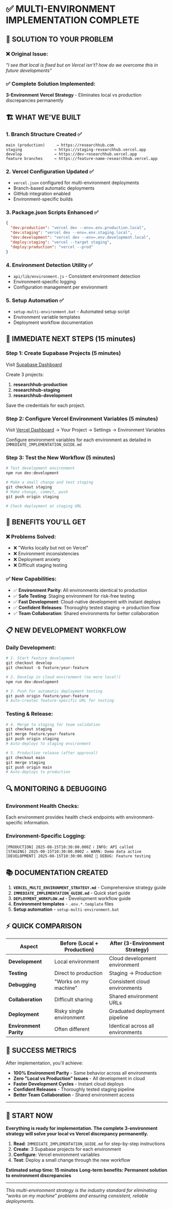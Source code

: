 # ✅ MULTI-ENVIRONMENT IMPLEMENTATION COMPLETE

## 🎯 **SOLUTION TO YOUR PROBLEM**

### ❌ **Original Issue**: 
*"I see that local is fixed but on Vercel isn't? how do we overcome this in future developments"*

### ✅ **Complete Solution Implemented**:
**3-Environment Vercel Strategy** - Eliminates local vs production discrepancies permanently

## 🏗️ **WHAT WE'VE BUILT**

### 1. **Branch Structure Created** ✅
```
main (production)     → https://researchhub.com
staging              → https://staging-researchhub.vercel.app  
develop              → https://dev-researchhub.vercel.app
feature branches     → https://feature-name-researchhub.vercel.app
```

### 2. **Vercel Configuration Updated** ✅
- `vercel.json` configured for multi-environment deployments
- Branch-based automatic deployments
- GitHub integration enabled
- Environment-specific builds

### 3. **Package.json Scripts Enhanced** ✅
```json
{
  "dev:production": "vercel dev --env=.env.production.local",
  "dev:staging": "vercel dev --env=.env.staging.local", 
  "dev:development": "vercel dev --env=.env.development.local",
  "deploy:staging": "vercel --target staging",
  "deploy:production": "vercel --prod"
}
```

### 4. **Environment Detection Utility** ✅
- `api/lib/environment.js` - Consistent environment detection
- Environment-specific logging
- Configuration management per environment

### 5. **Setup Automation** ✅
- `setup-multi-environment.bat` - Automated setup script
- Environment variable templates
- Deployment workflow documentation

## 🚀 **IMMEDIATE NEXT STEPS** (15 minutes)

### Step 1: Create Supabase Projects (5 minutes)
Visit [Supabase Dashboard](https://supabase.com/dashboard/projects)

Create 3 projects:
1. **researchhub-production**
2. **researchhub-staging** 
3. **researchhub-development**

Save the credentials for each project.

### Step 2: Configure Vercel Environment Variables (5 minutes)
Visit [Vercel Dashboard](https://vercel.com/dashboard) → Your Project → Settings → Environment Variables

Configure environment variables for each environment as detailed in `IMMEDIATE_IMPLEMENTATION_GUIDE.md`

### Step 3: Test the New Workflow (5 minutes)
```powershell
# Test development environment
npm run dev:development

# Make a small change and test staging
git checkout staging
# Make change, commit, push
git push origin staging

# Check deployment at staging URL
```

## 🎯 **BENEFITS YOU'LL GET**

### ❌ **Problems Solved**:
- ❌ "Works locally but not on Vercel"
- ❌ Environment inconsistencies  
- ❌ Deployment anxiety
- ❌ Difficult staging testing

### ✅ **New Capabilities**:
- ✅ **Environment Parity**: All environments identical to production
- ✅ **Safe Testing**: Staging environment for risk-free testing
- ✅ **Fast Development**: Cloud-native development with instant deploys
- ✅ **Confident Releases**: Thoroughly tested staging → production flow
- ✅ **Team Collaboration**: Shared environments for better collaboration

## 📋 **NEW DEVELOPMENT WORKFLOW**

### Daily Development:
```powershell
# 1. Start feature development
git checkout develop
git checkout -b feature/your-feature

# 2. Develop in cloud environment (no more local!)
npm run dev:development

# 3. Push for automatic deployment testing
git push origin feature/your-feature
# Auto-creates feature-specific URL for testing
```

### Testing & Release:
```powershell
# 4. Merge to staging for team validation
git checkout staging
git merge feature/your-feature
git push origin staging
# Auto-deploys to staging environment

# 5. Production release (after approval)
git checkout main
git merge staging  
git push origin main
# Auto-deploys to production
```

## 🔍 **MONITORING & DEBUGGING**

### Environment Health Checks:
Each environment provides health check endpoints with environment-specific information.

### Environment-Specific Logging:
```
[PRODUCTION] 2025-08-15T10:30:00.000Z ℹ️ INFO: API called
[STAGING] 2025-08-15T10:30:00.000Z ⚠️ WARN: Demo data active
[DEVELOPMENT] 2025-08-15T10:30:00.000Z 🔧 DEBUG: Feature testing
```

## 📚 **DOCUMENTATION CREATED**

1. **`VERCEL_MULTI_ENVIRONMENT_STRATEGY.md`** - Comprehensive strategy guide
2. **`IMMEDIATE_IMPLEMENTATION_GUIDE.md`** - Quick start guide  
3. **`DEPLOYMENT_WORKFLOW.md`** - Development workflow guide
4. **Environment templates** - `.env.*.template` files
5. **Setup automation** - `setup-multi-environment.bat`

## ⚡ **QUICK COMPARISON**

| Aspect | Before (Local + Production) | After (3-Environment Strategy) |
|--------|----------------------------|-------------------------------|
| **Development** | Local environment | Cloud development environment |
| **Testing** | Direct to production | Staging → Production |
| **Debugging** | "Works on my machine" | Consistent cloud environments |
| **Collaboration** | Difficult sharing | Shared environment URLs |
| **Deployment** | Risky single environment | Graduated deployment pipeline |
| **Environment Parity** | Often different | Identical across all environments |

## 🎯 **SUCCESS METRICS**

After implementation, you'll achieve:
- **100% Environment Parity** - Same behavior across all environments
- **Zero "Local vs Production" Issues** - All development in cloud
- **Faster Development Cycles** - Instant cloud deploys
- **Confident Releases** - Thoroughly tested staging pipeline
- **Better Team Collaboration** - Shared environment access

---

## 🚀 **START NOW**

**Everything is ready for implementation. The complete 3-environment strategy will solve your local vs Vercel discrepancy permanently.**

1. **Read**: `IMMEDIATE_IMPLEMENTATION_GUIDE.md` for step-by-step instructions
2. **Create**: 3 Supabase projects for each environment  
3. **Configure**: Vercel environment variables
4. **Test**: Deploy a small change through the new workflow

**Estimated setup time: 15 minutes**
**Long-term benefits: Permanent solution to environment discrepancies**

---

*This multi-environment strategy is the industry standard for eliminating "works on my machine" problems and ensuring consistent, reliable deployments.*
